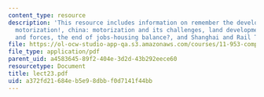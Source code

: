```yaml
---
content_type: resource
description: 'This resource includes information on remember the developing world,
  motorization!, china: motorization and its challenges, land development: patterns
  and forces, the end of jobs-housing balance?, and Shanghai and Rail Transit.'
file: https://ol-ocw-studio-app-qa.s3.amazonaws.com/courses/11-953-comparative-land-use-and-transportation-planning-spring-2006/a372fd21684eb5e98dbbf0d7141f44bb_lect23.pdf
file_type: application/pdf
parent_uid: a4583645-89f2-404e-3d2d-43b292eece60
resourcetype: Document
title: lect23.pdf
uid: a372fd21-684e-b5e9-8dbb-f0d7141f44bb
---
```

